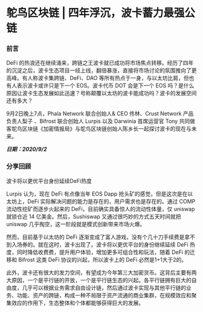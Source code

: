 # 鸵鸟区块链 | 四年浮沉，波卡蓄力最强公链

### 前言

DeFi 的热浪还在继续涌来，跨链之王波卡就已成功将市场焦点转移。经历了四年的沉淀之后，波卡生态项目一经上线，翻倍暴涨，直接将市场讨论的氛围推向了更高峰。有人称波卡集跨链、DeFi、DAO 等所有热点于一身，与以太坊比肩，但也有人表示波卡或许只是下一个 EOS。波卡代币 DOT 会是下一个 EOS 吗？是什么原因让波卡生态发展如此迅速？号称颠覆以太坊的波卡能成功吗？波卡的发展空间还有多大？

9月2日晚上7点，Phala Network 联合创始人& CEO 佟林、Crust Network 产品负责人梨子 、Bifrost 联合创始人 Lurpis 以及 Darwinia 首席运营官 Tony 共同做客鸵鸟区块链《加密情报局》与鸵鸟区块链创始人陈乡长一起探讨波卡的现在与未来。

***日期：2020/9/2***

### 分享回顾

波卡将以更优平台身份延续DeFi热度

Lurpis 认为，现在 DeFi 有点像当年 EOS Dapp 抢头矿的感觉，但是这次是在以太坊上，DeFi 实际解决问题的能力是存在的，用户需求也是存在的。通过 COMP 流动性挖矿而逐步火起来的 DeFi，目前确实具备惊人的流动性体量，仅 uniswap 就锁仓近 14 亿美金。然后，Sushiswap 又通过很巧妙的方式五天时间就把 uniswap 几乎掏空，这一阶段就是模式创新带来市场火爆。

然而，目前基于以太坊的 DeFi 逐渐变成了富人游戏，没有个几十刀手续费是拿不到入场券的。就在这时，波卡出现了。波卡将以更优平台的身份继续延续 DeFi 热度，同时降低收费费，提升用户体验，增加更多可组合性和玩法，随着 DeFi 的迁移和 Bifrost 这类 DeFi 协议的兴起，所以波卡上的 DeFi 必然是1+1大于2的。

此外，波卡还有很大的发力空间，有望成为今年第三大加密货币。这背后主要有两大原因，一个是平行链的开放，一个是平行链生态的兴起。各平行链拥有巨大的自由度，几乎可以根据业务需求自由设计链，然后通过波卡实现与其他平行链的业务、功能、资产的跨链，构成一种不局限于资产流通的商业集群，在规模效应和聚集效应的作用下，生态整体和个体都能够获得巨大的发展。

